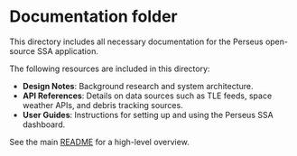 # Documentation folder

This directory includes all necessary documentation for the Perseus open-source 
SSA application.

The following resources are included in this directory:

- **Design Notes**: Background research and system architecture.
- **API References**: Details on data sources such as TLE feeds, space weather APIs, and debris tracking sources.
- **User Guides**: Instructions for setting up and using the Perseus SSA dashboard.

See the main [README](../README.md) for a high-level overview.